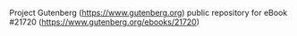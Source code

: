 Project Gutenberg (https://www.gutenberg.org) public repository for eBook #21720 (https://www.gutenberg.org/ebooks/21720)
